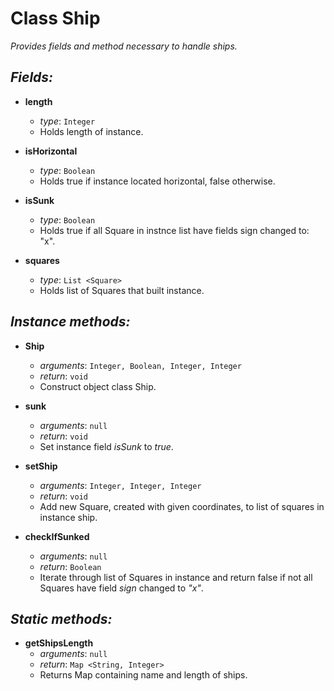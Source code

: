 # Class Ship
*Provides fields and method necessary to handle ships.*

## _Fields:_
- **length**
    - *type*: `Integer`
    - Holds length of instance.

- **isHorizontal**
    - *type*: `Boolean`
    - Holds true if instance located horizontal, false otherwise.

- **isSunk**
    - *type*: `Boolean`
    - Holds true if all Square in instnce list have fields sign changed to: "x".

- **squares**
    - *type*: `List <Square>`
    - Holds list of Squares that built instance.

## _Instance methods:_
- **Ship**
    - *arguments*: `Integer, Boolean, Integer, Integer`
    - *return*: `void`
    - Construct object class Ship.

- **sunk**
    - *arguments*: `null`
    - *return*: `void`
    - Set instance field *isSunk* to *true*.

- **setShip**
    - *arguments*: `Integer, Integer, Integer`
    - *return*: `void`
    - Add new Square, created with given coordinates, to list of squares in instance ship.

- **checkIfSunked**
    - *arguments*: `null`
    - *return*: `Boolean`
    - Iterate through list of Squares in instance and return false if not all Squares have field *sign* changed to *"x"*.

## _Static methods:_
- **getShipsLength**
    - *arguments*: `null`
    - *return*: `Map <String, Integer>`
    - Returns Map containing name and length of ships.
